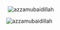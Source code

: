 <p>&nbsp;<img align="center" src="https://github-readme-stats.vercel.app/api?username=azzamubaidillah&show_icons=true&locale=en&count_private=true" alt="azzamubaidillah" /></p>

<p><img align="center" src="https://github-readme-streak-stats.herokuapp.com/?user=azzamubaidillah&" alt="azzamubaidillah" /></p>
